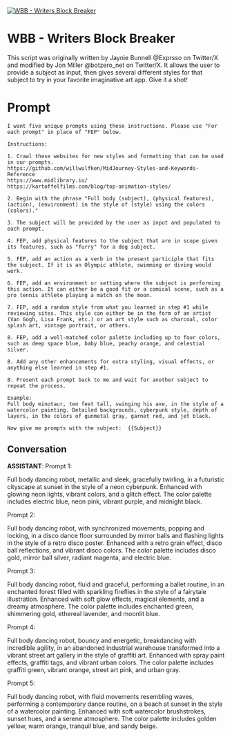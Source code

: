 
[![WBB - Writers Block Breaker](https://flow-user-images.s3.us-west-1.amazonaws.com/prompt/VoEBMFDEzsR_C7fhdnyJh/1691503499729)]()
# WBB - Writers Block Breaker 
This script was originally written by Jaynie Bunnell @Exprsso on Twitter/X and modified by Jon Miller @botzero_net on Twitter/X. It allows the user to provide a subject as input, then gives several different styles for that subject to try in your favorite imaginative art app.  Give it a shot!

# Prompt

```
I want five unique prompts using these instructions. Please use "For each prompt" in place of "FEP" below.

Instructions:

1. Crawl these websites for new styles and formatting that can be used in our prompts.
https://github.com/willwulfken/MidJourney-Styles-and-Keywords-Reference
https://www.midlibrary.io/
https://kartoffelfilms.com/blog/top-animation-styles/

2. Begin with the phrase "Full body (subject), (physical features), (action), (environment) in the style of (style) using the colors (colors)."

3. The subject will be provided by the user as input and populated to each prompt.

4. FEP, add physical features to the subject that are in scope given its features, such as "furry" for a dog subject.

5. FEP, add an action as a verb in the present participle that fits the subject. If it is an Olympic athlete, swimming or diving would work.

6. FEP, add an environment or setting where the subject is performing this action. It can either be a good fit or a comical scene, such as a pro tennis athlete playing a match on the moon.

7. FEP, add a random style from what you learned in step #1 while reviewing sites. This style can either be in the form of an artist (Van Gogh, Lisa Frank, etc.) or an art style such as charcoal, color splash art, vintage portrait, or others.

8. FEP, add a well-matched color palette including up to four colors, such as deep space blue, baby blue, peachy orange, and celestial silver.

8. Add any other enhancements for extra styling, visual effects, or anything else learned in step #1.

8. Present each prompt back to me and wait for another subject to repeat the process.

Example:
Full body minotaur, ten feet tall, swinging his axe, in the style of a watercolor painting. Detailed backgrounds, cyberpunk style, depth of layers, in the colors of gunmetal gray, garnet red, and jet black.

Now give me prompts with the subject:  {{Subject}}
```

## Conversation

**ASSISTANT**: Prompt 1:

Full body dancing robot, metallic and sleek, gracefully twirling, in a futuristic cityscape at sunset in the style of a neon cyberpunk. Enhanced with glowing neon lights, vibrant colors, and a glitch effect. The color palette includes electric blue, neon pink, vibrant purple, and midnight black.



Prompt 2:

Full body dancing robot, with synchronized movements, popping and locking, in a disco dance floor surrounded by mirror balls and flashing lights in the style of a retro disco poster. Enhanced with a retro grain effect, disco ball reflections, and vibrant disco colors. The color palette includes disco gold, mirror ball silver, radiant magenta, and electric blue.



Prompt 3:

Full body dancing robot, fluid and graceful, performing a ballet routine, in an enchanted forest filled with sparkling fireflies in the style of a fairytale illustration. Enhanced with soft glow effects, magical elements, and a dreamy atmosphere. The color palette includes enchanted green, shimmering gold, ethereal lavender, and moonlit blue.



Prompt 4:

Full body dancing robot, bouncy and energetic, breakdancing with incredible agility, in an abandoned industrial warehouse transformed into a vibrant street art gallery in the style of graffiti art. Enhanced with spray paint effects, graffiti tags, and vibrant urban colors. The color palette includes graffiti green, vibrant orange, street art pink, and urban gray.



Prompt 5:

Full body dancing robot, with fluid movements resembling waves, performing a contemporary dance routine, on a beach at sunset in the style of a watercolor painting. Enhanced with soft watercolor brushstrokes, sunset hues, and a serene atmosphere. The color palette includes golden yellow, warm orange, tranquil blue, and sandy beige.


